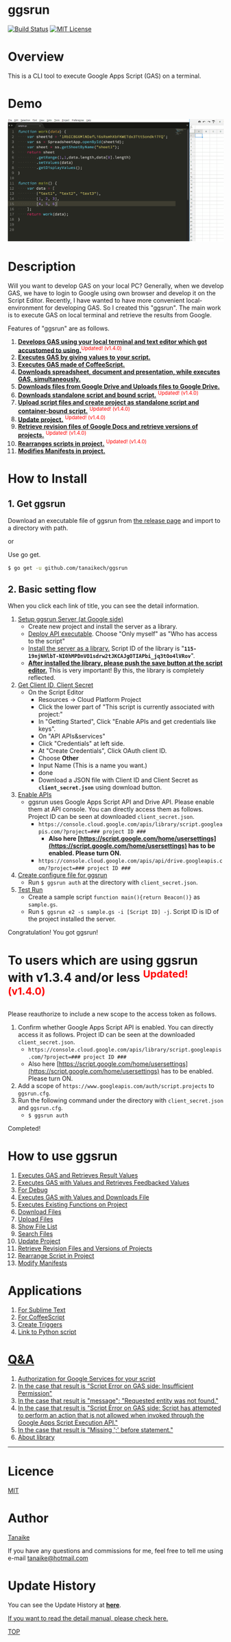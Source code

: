 ggsrun
=====

<a name="TOP"></a>
[![Build Status](https://travis-ci.org/tanaikech/ggsrun.svg?branch=master)](https://travis-ci.org/tanaikech/ggsrun)
[![MIT License](http://img.shields.io/badge/license-MIT-blue.svg?style=flat)](LICENCE)

<a name="Overview"></a>
# Overview
This is a CLI tool to execute Google Apps Script (GAS) on a terminal.

<a name="Demo"></a>
# Demo
![](help/images/spreadsheetdemo.gif)

<a name="Description"></a>
# Description
Will you want to develop GAS on your local PC? Generally, when we develop GAS, we have to login to Google using own browser and develop it on the Script Editor. Recently, I have wanted to have more convenient local-environment for developing GAS. So I created this "ggsrun". The main work is to execute GAS on local terminal and retrieve the results from Google.

Features of "ggsrun" are as follows.

1. **[Develops GAS using your local terminal and text editor which got accustomed to using.](help/README.md#demoterminal)**<sup><font color="Red">Updated! (v1.4.0)</font></sup>
1. **[Executes GAS by giving values to your script.](help/README.md#givevalues)**
1. **[Executes GAS made of CoffeeScript.](help/README.md#coffee)**
1. **[Downloads spreadsheet, document and presentation, while executes GAS, simultaneously.](help/README.md#filedownload)**
1. **[Downloads files from Google Drive and Uploads files to Google Drive.](help/README.md#fileupdown)**
1. **[Downloads standalone script and bound script.](help/README.md#DownloadFiles)** <sup><font color="Red">Updated! (v1.4.0)</font></sup>
1. **[Upload script files and create project as standalone script and container-bound script.](help/README.md#UploadFiles)** <sup><font color="Red">Updated! (v1.4.0)</font></sup>
1. **[Update project.](help/README.md#Update_Project)** <sup><font color="Red">Updated! (v1.4.0)</font></sup>
1. **[Retrieve revision files of Google Docs and retrieve versions of projects.](help/README.md#RevisionFile)** <sup><font color="Red">Updated! (v1.4.0)</font></sup>
1. **[Rearranges scripts in project.](help/README.md#rearrangescripts)** <sup><font color="Red">Updated! (v1.4.0)</font></sup>
1. **[Modifies Manifests in project.](help/README.md#ModifyManifests)**

<a name="How_to_Install"></a>
# How to Install
## 1. Get ggsrun
Download an executable file of ggsrun from [the release page](https://github.com/tanaikech/ggsrun/releases) and import to a directory with path.

or

Use go get.

~~~bash
$ go get -u github.com/tanaikech/ggsrun
~~~

<a name="BasicSettingFlow"></a>
## 2. Basic setting flow
When you click each link of title, you can see the detail information.

1. [Setup ggsrun Server (at Google side)](help/README.md#Setup_ggsrun_Server)
    - Create new project and install the server as a library.
    - [Deploy API executable](https://developers.google.com/apps-script/api/how-tos/execute#step_1_deploy_the_script_as_an_api_executable). Choose "Only myself" as "Who has access to the script"
    - [Install the server as a library.](https://developers.google.com/apps-script/guides/libraries#managing_libraries) Script ID of the library is "**``115-19njNHlbT-NI0hMPDnVO1sdrw2tJKCAJgOTIAPbi_jq3tOo4lVRov``**".
    - **<u>After installed the library, please push the save button at the script editor.</u>** This is very important! By this, the library is completely reflected.
1. [Get Client ID, Client Secret](help/README.md#GetClientID)
    - On the Script Editor
        - Resources -> Cloud Platform Project
        - Click the lower part of "This script is currently associated with project:"
        - In "Getting Started", Click "Enable APIs and get credentials like keys".
        - On "API  APIs&services"
        - Click "Credentials" at left side.
        - At "Create Credentials", Click OAuth client ID.
        - Choose **Other**
        - Input Name (This is a name you want.)
        - done
        - Download a JSON file with Client ID and Client Secret as **``client_secret.json``** using download button.
1. [Enable APIs](help/README.md#Install_Execution_API)
    - ggsrun uses Google Apps Script API and Drive API. Please enable them at API console. You can directly access them as follows. Project ID can be seen at downloaded ``client_secret.json``.
        - ``https://console.cloud.google.com/apis/library/script.googleapis.com/?project=### project ID ###``
            - **Also here [https://script.google.com/home/usersettings](https://script.google.com/home/usersettings) has to be enabled. Please turn ON.**
        - ``https://console.cloud.google.com/apis/api/drive.googleapis.com/?project=### project ID ###``
1. [Create configure file for ggsrun](help/README.md#Createconfigurefile)
    - Run ``$ ggsrun auth`` at the directory with ``client_secret.json``.
1. [Test Run](help/README.md#Runggsrun)
    - Create a sample script ``function main(){return Beacon()}`` as ``sample.gs``.
    - Run ``$ ggsrun e2 -s sample.gs -i [Script ID] -j``. Script ID is ID of the project installed the server.

Congratulation! You got ggsrun!

<a name="from134to140"></a>
# To users which are using ggsrun with v1.3.4 and/or less <sup><font color="Red">Updated! (v1.4.0)</font></sup>
Please reauthorize to include a new scope to the access token as follows.

1. Confirm whether Google Apps Script API is enabled. You can directly access it as follows. Project ID can be seen at the downloaded ``client_secret.json``.
    - ``https://console.cloud.google.com/apis/library/script.googleapis.com/?project=### project ID ###``
    - Also here [https://script.google.com/home/usersettings](https://script.google.com/home/usersettings) has to be enabled. Please turn ON.
1. Add a scope of ``https://www.googleapis.com/auth/script.projects`` to ``ggsrun.cfg``.
1. Run the following command under the directory with ``client_secret.json`` and ``ggsrun.cfg``.
    - ``$ ggsrun auth``

Completed!

# How to use ggsrun
1. [Executes GAS and Retrieves Result Values](help/README.md#ExecutesGASandRetrievesResultValues)
1. [Executes GAS with Values and Retrieves Feedbacked Values](help/README.md#ExecutesGASwithValuesandRetrievesFeedbackedValues)
1. [For Debug](help/README.md#ForDebug)
1. [Executes GAS with Values and Downloads File](help/README.md#ExecutesGASwithValuesandDownloadsFile)
1. [Executes Existing Functions on Project](help/README.md#ExecutesExistingFunctionsonProject)
1. [Download Files](help/README.md#DownloadFiles)
1. [Upload Files](help/README.md#UploadFiles)
1. [Show File List](help/README.md#ShowFileList)
1. [Search Files](help/README.md#SearchFiles)
1. [Update Project](help/README.md#Update_Project)
1. [Retrieve Revision Files and Versions of Projects](help/README.md#RevisionFile)
1. [Rearrange Script in Project](help/README.md#rearrangescripts)
1. [Modify Manifests](help/README.md#ModifyManifests)

# Applications
1. [For Sublime Text](help/README.md#demosublime)
1. [For CoffeeScript](help/README.md#CoffeeScript)
1. [Create Triggers](help/README.md#CreateTriggers)
1. [Link to Python script](help/README.md#LinktoVariousResources)

# [Q&A](help/README.md#Q&A)
1. [Authorization for Google Services for your script](help/README.md#QA1)
1. [In the case that result is "Script Error on GAS side: Insufficient Permission"](help/README.md#QA2)
1. [In the case that result is "message": "Requested entity was not found."](help/README.md#QA3)
1. [In the case that result is "Script Error on GAS side: Script has attempted to perform an action that is not allowed when invoked through the Google Apps Script Execution API."](help/README.md#QA4)
1. [In the case that result is "Missing ';' before statement."](help/README.md#QA5)
1. [About library](help/README.md#QA6)

---

<a name="Licence"></a>
# Licence
[MIT](LICENCE)

<a name="Author"></a>
# Author
[Tanaike](https://tanaikech.github.io/about/)

If you have any questions and commissions for me, feel free to tell me using e-mail tanaike@hotmail.com

<a name="Update_History"></a>
# Update History
You can see the Update History at **[here](help/UpdateHistory.md)**.

<u>If you want to read the detail manual, please check [here](help/README.md).</u>

[TOP](#TOP)
